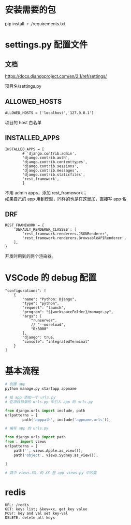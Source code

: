# 安装需要的包

pip install -r ./requirements.txt

# settings.py 配置文件

## 文档

https://docs.djangoproject.com/en/2.1/ref/settings/

项目名/settings.py

## ALLOWED_HOSTS

```
ALLOWED_HOSTS = ['localhost','127.0.0.1']
```

项目的 host 白名单

## INSTALLED_APPS

```
INSTALLED_APPS = [
        # 'django.contrib.admin',
        'django.contrib.auth',
        'django.contrib.contenttypes',
        'django.contrib.sessions',
        'django.contrib.messages',
        'django.contrib.staticfiles',
        'rest_framework',
        ]
```

不用 admin apps，添加 rest_framework；  
如果自己的 app 用到模型，同样的也是在这里加，直接写 app 名

## DRF

```
REST_FRAMEWORK = {
    'DEFAULT_RENDERER_CLASSES': [
        'rest_framework.renderers.JSONRenderer',
        'rest_framework.renderers.BrowsableAPIRenderer',
    ],
}
```

开发时用到的两个渲染器。

# VSCode 的 debug 配置

```
"configurations": [
    {
        "name": "Python: Django",
        "type": "python",
        "request": "launch",
        "program": "${workspaceFolder}/manage.py",
        "args": [
            "runserver",
            // "--noreload",
            "0:8000"
        ],
        "django": true,
        "console": "integratedTerminal"
    }
]
```

# 基本流程

``` python
# 创建 app
python manage.py startapp appname

# 给 app 添加一个 urls.py
# 在项目目录的 urls.py 中引入 app 的 urls.py

from django.urls import include, path
urlpatterns = [
        path('apppath', include('appname.urls')),

# 编写 app 的 urls.py

from django.urls import path
from . import views
urlpatterns = [
    path('', views.Apple.as_view()),
    path('object', views.Sydney.as_view()),

]

# 其中 views.XX，的 XX 是 app views.py 中的类

``` 

# redis

```
URL: /redis
GET: keys list; &key=xx, get key value
POST: key and val set key-val
DELETE: delete all keys
```